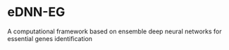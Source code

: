 # eDNN-EG
A computational framework based on ensemble deep neural networks for essential genes identification
